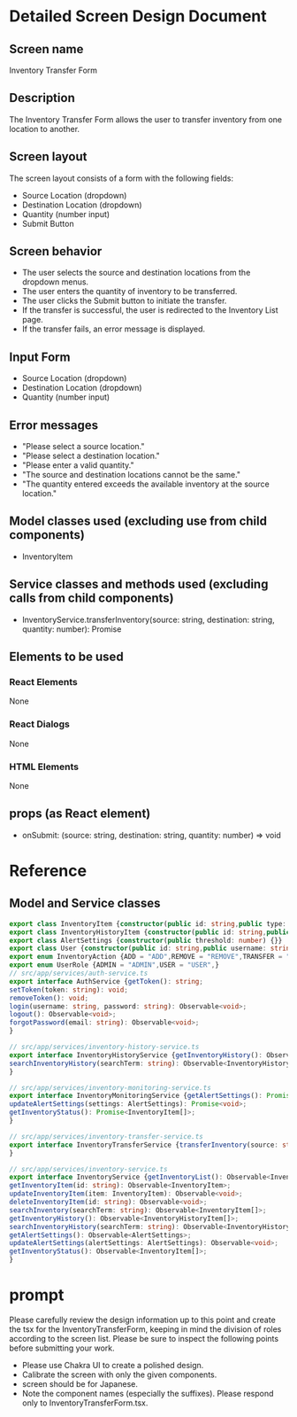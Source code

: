 # Detailed Screen Design Document

## Screen name
Inventory Transfer Form

## Description
The Inventory Transfer Form allows the user to transfer inventory from one location to another.

## Screen layout
The screen layout consists of a form with the following fields:
- Source Location (dropdown)
- Destination Location (dropdown)
- Quantity (number input)
- Submit Button

## Screen behavior
- The user selects the source and destination locations from the dropdown menus.
- The user enters the quantity of inventory to be transferred.
- The user clicks the Submit button to initiate the transfer.
- If the transfer is successful, the user is redirected to the Inventory List page.
- If the transfer fails, an error message is displayed.

## Input Form
- Source Location (dropdown)
- Destination Location (dropdown)
- Quantity (number input)

## Error messages
- "Please select a source location."
- "Please select a destination location."
- "Please enter a valid quantity."
- "The source and destination locations cannot be the same."
- "The quantity entered exceeds the available inventory at the source location."

## Model classes used (excluding use from child components)
- InventoryItem

## Service classes and methods used (excluding calls from child components)
- InventoryService.transferInventory(source: string, destination: string, quantity: number): Promise<void>
## Elements to be used
### React Elements
None
### React Dialogs
None
### HTML Elements
None
## props (as React element)
- onSubmit: (source: string, destination: string, quantity: number) => void

# Reference
## Model and Service classes
```typescript
export class InventoryItem {constructor(public id: string,public type: string,public quantity: number,public location: string,public lastUpdated: Date) {}}
export class InventoryHistoryItem {constructor(public id: string,public action: InventoryAction,public type: string,public quantity: number,public location: string,public date: Date) {}}
export class AlertSettings {constructor(public threshold: number) {}}
export class User {constructor(public id: string,public username: string,public password: string,public email: string,public role: UserRole) {}}
export enum InventoryAction {ADD = "ADD",REMOVE = "REMOVE",TRANSFER = "TRANSFER",}
export enum UserRole {ADMIN = "ADMIN",USER = "USER",}
// src/app/services/auth-service.ts
export interface AuthService {getToken(): string;
setToken(token: string): void;
removeToken(): void;
login(username: string, password: string): Observable<void>;
logout(): Observable<void>;
forgotPassword(email: string): Observable<void>;
}

// src/app/services/inventory-history-service.ts
export interface InventoryHistoryService {getInventoryHistory(): Observable<InventoryHistoryItem[]>;
searchInventoryHistory(searchTerm: string): Observable<InventoryHistoryItem[]>;
}

// src/app/services/inventory-monitoring-service.ts
export interface InventoryMonitoringService {getAlertSettings(): Promise<AlertSettings>;
updateAlertSettings(settings: AlertSettings): Promise<void>;
getInventoryStatus(): Promise<InventoryItem[]>;
}

// src/app/services/inventory-transfer-service.ts
export interface InventoryTransferService {transferInventory(source: string, destination: string, quantity: number): Promise<void>;
}

// src/app/services/inventory-service.ts
export interface InventoryService {getInventoryList(): Observable<InventoryItem[]>;
getInventoryItem(id: string): Observable<InventoryItem>;
updateInventoryItem(item: InventoryItem): Observable<void>;
deleteInventoryItem(id: string): Observable<void>;
searchInventory(searchTerm: string): Observable<InventoryItem[]>;
getInventoryHistory(): Observable<InventoryHistoryItem[]>;
searchInventoryHistory(searchTerm: string): Observable<InventoryHistoryItem[]>;
getAlertSettings(): Observable<AlertSettings>;
updateAlertSettings(alertSettings: AlertSettings): Observable<void>;
getInventoryStatus(): Observable<InventoryItem[]>;
}

```

# prompt
Please carefully review the design information up to this point and create the tsx for the InventoryTransferForm, keeping in mind the division of roles according to the screen list.
Please be sure to inspect the following points before submitting your work.
- Please use Chakra UI to create a polished design.
- Calibrate the screen with only the given components.
- screen should be for Japanese.
- Note the component names (especially the suffixes).
Please respond only to InventoryTransferForm.tsx.
